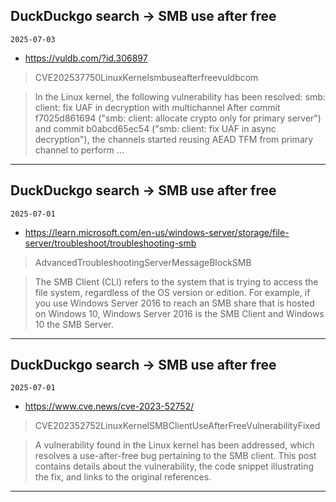 ## DuckDuckgo search -> SMB use after free
`2025-07-03`

* https://vuldb.com/?id.306897

<blockquote>
 CVE202537750LinuxKernelsmbuseafterfreevuldbcom
</blockquote>
<blockquote>
In the Linux kernel, the following vulnerability has been resolved: smb: client: fix UAF in decryption with multichannel After commit f7025d861694 (&quot;smb: client: allocate crypto only for primary server&quot;) and commit b0abcd65ec54 (&quot;smb: client: fix UAF in async decryption&quot;), the channels started reusing AEAD TFM from primary channel to perform ...
</blockquote>

---

## DuckDuckgo search -> SMB use after free
`2025-07-01`

* https://learn.microsoft.com/en-us/windows-server/storage/file-server/troubleshoot/troubleshooting-smb

<blockquote>
 AdvancedTroubleshootingServerMessageBlockSMB
</blockquote>
<blockquote>
The SMB Client (CLI) refers to the system that is trying to access the file system, regardless of the OS version or edition. For example, if you use Windows Server 2016 to reach an SMB share that is hosted on Windows 10, Windows Server 2016 is the SMB Client and Windows 10 the SMB Server.
</blockquote>

---

## DuckDuckgo search -> SMB use after free
`2025-07-01`

* https://www.cve.news/cve-2023-52752/

<blockquote>
 CVE202352752LinuxKernelSMBClientUseAfterFreeVulnerabilityFixed
</blockquote>
<blockquote>
A vulnerability found in the Linux kernel has been addressed, which resolves a use-after-free bug pertaining to the SMB client. This post contains details about the vulnerability, the code snippet illustrating the fix, and links to the original references.
</blockquote>

---

